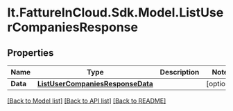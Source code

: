 # It.FattureInCloud.Sdk.Model.ListUserCompaniesResponse

## Properties

Name | Type | Description | Notes
------------ | ------------- | ------------- | -------------
**Data** | [**ListUserCompaniesResponseData**](ListUserCompaniesResponseData.md) |  | [optional] 

[[Back to Model list]](../../README.md#documentation-for-models) [[Back to API list]](../../README.md#documentation-for-api-endpoints) [[Back to README]](../../README.md)

